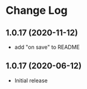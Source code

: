 # Change Log

## 1.0.17 (2020-11-12)

- add "on save" to README

## 1.0.17 (2020-06-12)

- Initial release
